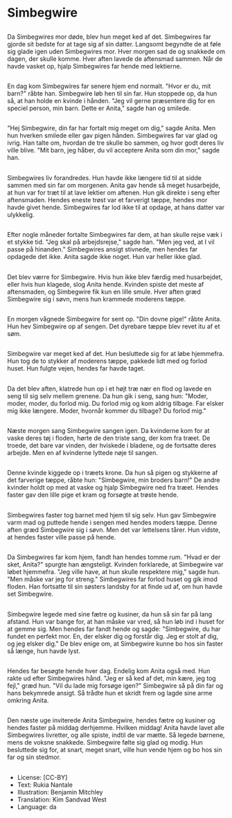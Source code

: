 # Simbegwire

##
Da Simbegwires mor døde, blev hun meget ked af det. Simbegwires far gjorde sit bedste for at tage sig af sin datter. Langsomt begyndte de at føle sig glade igen uden Simbegwires mor. Hver morgen sad de og snakkede om dagen, der skulle komme. Hver aften lavede de aftensmad sammen. Når de havde vasket op, hjalp Simbegwires far hende med lektierne.

##
En dag kom Simbegwires far senere hjem end normalt. "Hvor er du, mit barn?" råbte han. Simbegwire løb hen til sin far. Hun stoppede op, da hun så, at han holde en kvinde i hånden. "Jeg vil gerne præsentere dig for en speciel person, min barn. Dette er Anita," sagde han og smilede.

##
"Hej Simbegwire, din far har fortalt mig meget om dig," sagde Anita. Men hun hverken smilede eller gav pigen hånden. Simbegwires far var glad og ivrig. Han talte om, hvordan de tre skulle bo sammen, og hvor godt deres liv ville blive. "Mit barn, jeg håber, du vil acceptere Anita som din mor," sagde han.

##
Simbegwires liv forandredes. Hun havde ikke længere tid til at sidde sammen med sin far om morgenen. Anita gav hende så meget husarbejde, at hun var for træt til at lave lektier om aftenen. Hun gik direkte i seng efter aftensmaden. Hendes eneste trøst var et farverigt tæppe, hendes mor havde givet hende. Simbegwires far lod ikke til at opdage, at hans datter var ulykkelig.

##
Efter nogle måneder fortalte Simbegwires far dem, at han skulle rejse væk i et stykke tid. "Jeg skal på arbejdsrejse," sagde han. "Men jeg ved, at I vil passe på hinanden." Simbegwires ansigt stivnede, men hendes far opdagede det ikke. Anita sagde ikke noget. Hun var heller ikke glad.

##
Det blev værre for Simbegwire. Hvis hun ikke blev færdig med husarbejdet, eller hvis hun klagede, slog Anita hende. Kvinden spiste det meste af aftensmaden, og Simbegwire fik kun en lille smule. Hver aften græd Simbegwire sig i søvn, mens hun krammede moderens tæppe.

##
En morgen vågnede Simbegwire for sent op. "Din dovne pige!" råbte Anita. Hun hev Simbegwire op af sengen. Det dyrebare tæppe blev revet itu af et søm.

##
Simbegwire var meget ked af det. Hun besluttede sig for at løbe hjemmefra. Hun tog de to stykker af moderens tæppe, pakkede lidt med og forlod huset. Hun fulgte vejen, hendes far havde taget.

##
Da det blev aften, klatrede hun op i et højt træ nær en flod og lavede en seng til sig selv mellem grenene. Da hun gik i seng, sang hun: "Moder, moder, moder, du forlod mig. Du forlod mig og kom aldrig tilbage. Far elsker mig ikke længere. Moder, hvornår kommer du tilbage? Du forlod mig."

##
Næste morgen sang Simbegwire sangen igen. Da kvinderne kom for at vaske deres tøj i floden, hørte de den triste sang, der kom fra træet. De troede, det bare var vinden, der hviskede i bladene, og de fortsatte deres arbejde. Men en af kvinderne lyttede nøje til sangen.

##
Denne kvinde kiggede op i træets krone. Da hun så pigen og stykkerne af det farverige tæppe, råbte hun: "Simbegwire, min broders barn!" De andre kvinder holdt op med at vaske og hjalp Simbegwire ned fra træet. Hendes faster gav den lille pige et kram og forsøgte at trøste hende.

##
Simbegwires faster tog barnet med hjem til sig selv. Hun gav Simbegwire varm mad og puttede hende i sengen med hendes moders tæppe. Denne aften græd Simbegwire sig i søvn. Men det var lettelsens tårer. Hun vidste, at hendes faster ville passe på hende.

##
Da Simbegwires far kom hjem, fandt han hendes tomme rum. "Hvad er der sket, Anita?" spurgte han ængsteligt. Kvinden forklarede, at Simbegwire var løbet hjemmefra. "Jeg ville have, at hun skulle respektere mig," sagde hun. "Men måske var jeg for streng." Simbegwires far forlod huset og gik imod floden. Han fortsatte til sin søsters landsby for at finde ud af, om hun havde set Simbegwire.

##
Simbegwire legede med sine fætre og kusiner, da hun så sin far på lang afstand. Hun var bange for, at han måske var vred, så hun løb ind i huset for at gemme sig. Men hendes far fandt hende og sagde: "Simbegwire, du har fundet en perfekt mor. En, der elsker dig og forstår dig. Jeg er stolt af dig, og jeg elsker dig." De blev enige om, at Simbegwire kunne bo hos sin faster så længe, hun havde lyst.

##
Hendes far besøgte hende hver dag. Endelig kom Anita også med. Hun rakte ud efter Simbegwires hånd. "Jeg er så ked af det, min kære, jeg tog fejl," græd hun. "Vil du lade mig forsøge igen?" Simbegwire så på din far og hans bekymrede ansigt. Så trådte hun et skridt frem og lagde sine arme omkring Anita.

##
Den næste uge inviterede Anita Simbegwire, hendes fætre og kusiner og hendes faster på middag derhjemme. Hvilken middag! Anita havde lavet alle Simbegwires livretter, og alle spiste, indtil de var mætte. Så legede børnene, mens de voksne snakkede. Simbegwire følte sig glad og modig. Hun besluttede sig for, at snart, meget snart, ville hun vende hjem og bo hos sin far og sin stedmor.

##
* License: [CC-BY]
* Text: Rukia Nantale
* Illustration: Benjamin Mitchley
* Translation: Kim Sandvad West
* Language: da
